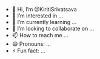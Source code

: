 - 👋 Hi, I’m @KiritiSrivatsava
- 👀 I’m interested in ...
- 🌱 I’m currently learning ...
- 💞️ I’m looking to collaborate on ...
- 📫 How to reach me ...
- 😄 Pronouns: ...
- ⚡ Fun fact: ...

<!---
KiritiSrivatsava/KiritiSrivatsava is a ✨ special ✨ repository because its `README.md` (this file) appears on your GitHub profile.
You can click the Preview link to take a look at your changes.
--->
